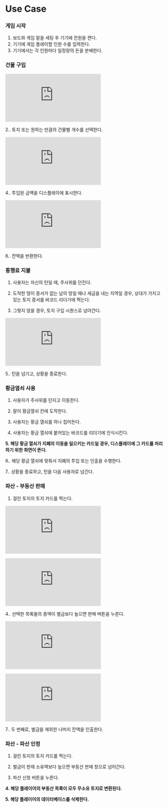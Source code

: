 Use Case
========

### 게임 시작

1.	보드와 게임 말을 세팅 후 기기에 전원을 켠다.
2.	기기에 게임 플레이할 인원 수를 입력한다.
3.	기기에서는 각 인원마다 일정량의 돈을 분배한다.

### 건물 구입

![1. 건물을 구입하려는 토지 카드의 바코드를 인식시킨다.](https://github.com/MagmaTart/ModuBuru/blob/master/detailed/1.md)

2.. 토지 또는 원하는 만큼의 건물별 개수를 선택한다.

![3. 디스플레이에 표시된 건물의 가격만큼 기기에 돈을 넣는다.](https://github.com/MagmaTart/ModuBuru/blob/master/detailed/2.md)

4.. 투입된 금액을 디스플레이에 표시한다.

![5. 투입된 금액이 건물 가격 이상이면 건물 서랍을 연다.](https://github.com/MagmaTart/ModuBuru/blob/master/detailed/3.md)

6.. 잔액을 반환한다.

### 통행료 지불

1.	사용자는 자신의 턴일 때, 주사위를 던진다.

2.	도착한 땅이 증서가 없는 남의 땅일 때나 세금을 내는 지역일 경우, 상대가 가지고 있는 토지 증서를 바코드 리더기에 찍는다.

3.	그렇지 않을 경우, 토지 구입 시퀀스로 넘어간다.

![4. 지불할 액수가 디스플레이에 나오고 그 액수 만큼 돈을 넣는다. (Connected with No. 2)](https://github.com/MagmaTart/ModuBuru/blob/master/detailed/4.md)

5.. 턴을 넘기고, 상황을 종료한다.

### 황금열쇠 사용

1.	사용자가 주사위를 던지고 이동한다.

2.	말이 황금열쇠 칸에 도착한다.

3.	사용자는 황금 열쇠를 하나 집어든다.

4.	사용자는 황금 열쇠에 붙어있는 바코드를 리더기에 인식시킨다.

**5. 해당 황금 열쇠가 지폐의 이동을 일으키는 카드일 경우, 디스플레이에 그 카드를 처리하기 위한 화면이 뜬다.**

6.. 해당 황금 열쇠에 맞춰서 지폐의 투입 또는 인출을 수행한다.

7.. 상황을 종료하고, 턴을 다음 사용자로 넘긴다.

### 파산 - 부동산 판매

1.	걸린 토지의 토지 카드를 찍는다.

![2. 벌금이 현재 소유액보다 높으면 부동산 판매 창으로 넘어간다.](https://github.com/SongKJ00/ModuBuru/blob/master/detailed/sell_realty_2.md)

![3. 자신이 소유한 부동산 목록을 선택하고 판매한다.](https://github.com/SongKJ00/ModuBuru/blob/master/detailed/sell_realty_3.md)

4.. 선택한 목록들의 총액이 벌금보다 높으면 판매 버튼을 누른다.

![5. 플레이어 부동산 목록에 판매된 목록을 삭제한다.](https://github.com/SongKJ00/ModuBuru/blob/master/detailed/sell_realty_5.md)

![6. 첫 번째로, 벌금만큼 돈이 인출된다.(이는 걸린 토지 소유자에게 전달)](https://github.com/SongKJ00/ModuBuru/blob/master/detailed/sell_realty_6.md)

7.. 두 번째로, 벌금을 제외한 나머지 잔액을 인출한다.

### 파산 - 파산 인정

1.	걸린 토지의 토지 카드를 찍는다.

2.	벌금이 현재 소유액보다 높으면 부동산 판매 창으로 넘어간다.

3.	파산 신청 버튼을 누른다.

**4. 해당 플레이어의 부동산 목록이 모두 무소유 토지로 변환된다.**

**5. 해당 플레이어의 데이터베이스를 삭제한다.**
